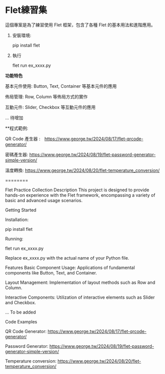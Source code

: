 # Flet練習集

這個專案是為了練習使用 Flet 框架，包含了各種 Flet 的基本用法和進階應用。


1. 安裝環境:
 
   pip install flet

2. 執行

   flet run ex_xxxx.py

**功能特色**

基本元件使用: Button, Text, Container 等基本元件的應用

佈局管理: Row, Column 等佈局方式的實作

互動元件: Slider, Checkbox 等互動元件的應用

... 待增加

**程式範例:

 QR Code 產生器 :　https://www.george.tw/2024/08/17/flet-qrcode-generator/

 密碼產生器:  https://www.george.tw/2024/08/19/flet-password-generator-simple-version/

 溫度轉換: https://www.george.tw/2024/08/20/flet-temperature_conversion/

========

Flet Practice Collection
Description
This project is designed to provide hands-on experience with the Flet framework, encompassing a variety of basic and advanced usage scenarios.

Getting Started

Installation:

   pip install flet


Running:

  flet run ex_xxxx.py

Replace ex_xxxx.py with the actual name of your Python file.

Features
  Basic Component Usage: Applications of fundamental components like Button, Text, and Container.
  
Layout Management: Implementation of layout methods such as Row and Column.

Interactive Components: Utilization of interactive elements such as Slider and Checkbox.

... To be added

Code Examples
  
  QR Code Generator: https://www.george.tw/2024/08/17/flet-qrcode-generator/
  
  Password Generator:  https://www.george.tw/2024/08/19/flet-password-generator-simple-version/

  Temperature conversion: https://www.george.tw/2024/08/20/flet-temperature_conversion/

